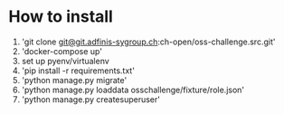 # How to install

1. 'git clone git@git.adfinis-sygroup.ch:ch-open/oss-challenge.src.git'
2. 'docker-compose up'
3. set up pyenv/virtualenv
3. 'pip install -r requirements.txt'
4. 'python manage.py migrate'
5. 'python manage.py loaddata osschallenge/fixture/role.json'
6. 'python manage.py createsuperuser'

